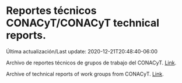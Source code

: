 # Reportes técnicos CONACyT/CONACyT technical reports.

Última actualización/Last update: 2020-12-21T20:48:40-06:00

Archivo de reportes técnicos de grupos de trabajo del CONACyT. [Link](https://coronavirus.conacyt.mx/productos/index.html).

Archive of technical reports of work groups from CONACyT. [Link](https://coronavirus.conacyt.mx/productos/index.html).
